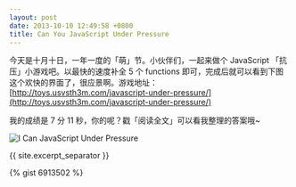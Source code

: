 ```yaml
---
layout: post
date: 2013-10-10 12:49:58 +0800
title: Can You JavaScript Under Pressure
---
```


今天是十月十日，一年一度的「萌」节。小伙伴们，一起来做个 JavaScript 「抗压」小游戏吧。以最快的速度补全 5 个 functions 即可，完成后就可以看到下图这个欢快的界面了，很应景啊。游戏地址：[http://toys.usvsth3m.com/javascript-under-pressure/](http://toys.usvsth3m.com/javascript-under-pressure/)

我的成绩是 7 分 11 秒，你的呢？戳「阅读全文」可以看我整理的答案哦~

![](http://ww3.sinaimg.cn/large/624f9842tw1e9g19rsnz2j20n70aumz9.jpg 'I Can JavaScript Under Pressure')

{{ site.excerpt_separator }}

{% gist 6913502 %}
